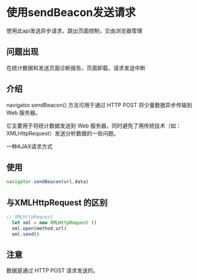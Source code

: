 # 使用sendBeacon发送请求

  使用此api发送异步请求，跳出页面控制，交由浏览器管理

## 问题出现
  在统计数据和发送页面诊断报告，页面卸载，请求发送中断

## 介绍
  navigator.sendBeacon() 方法可用于通过 HTTP POST 将少量数据异步传输到 Web 服务器。

  它主要用于将统计数据发送到 Web 服务器，同时避免了用传统技术（如：XMLHttpRequest）发送分析数据的一些问题。

  一种AJAX请求方式


## 使用
  ``` javascript
  navigator.sendBeacon(url,data)
  ```

## 与XMLHttpRequest 的区别
  ``` javascript 
  // XMLHttpRequest 
    let xml = new XMLHttpRequest ()
    xml.open(method,url)
    xml.send()
  ```
  
## 注意
数据是通过 HTTP POST 请求发送的。
